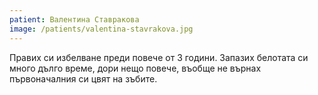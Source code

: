 ```yaml
---
patient: Валентина Ставракова
image: /patients/valentina-stavrakova.jpg
---
```

Правих си избелване преди повече от 3 години. Запазих белотата си много дълго време, дори нещо повече, въобще не върнах първоначалния си цвят на зъбите. 